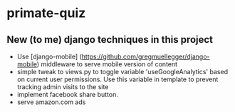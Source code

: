 primate-quiz
============

## New (to me) django techniques in this project

* Use [django-mobile] (https://github.com/gregmuellegger/django-mobile) middleware to serve mobile version of content
* simple tweak to views.py to toggle variable 'useGoogleAnalytics' based on current user permissions.  Use this variable in template to prevent tracking admin visits to the site
* implement facebook share button.
* serve amazon.com ads
